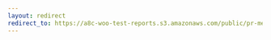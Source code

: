 ```yaml
---
layout: redirect
redirect_to: https://a8c-woo-test-reports.s3.amazonaws.com/public/pr-merge/43379/e2e/index.html
---
```

